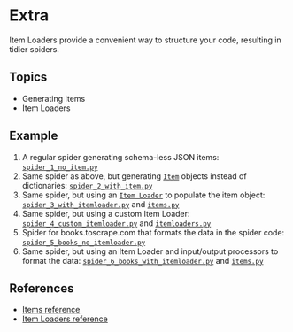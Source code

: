 Extra
=====
Item Loaders provide a convenient way to structure your code, resulting in tidier spiders.

## Topics
* Generating Items
* Item Loaders


## Example
1. A regular spider generating schema-less JSON items: [`spider_1_no_item.py`](itemloaders_example/itemloaders_example/spiders/spider_1_no_item.py)
2. Same spider as above, but generating [`Item`](https://doc.scrapy.org/en/latest/topics/items.html) objects instead of dictionaries: [`spider_2_with_item.py`](itemloaders_example/itemloaders_example/spiders/spider_2_with_item.py)
3. Same spider, but using an [`Item Loader`](https://doc.scrapy.org/en/latest/topics/loaders.html) to populate the item object: [`spider_3_with_itemloader.py`](itemloaders_example/itemloaders_example/spiders/spider_3_with_itemloader.py) and [`items.py`](itemloaders_example/itemloaders_example/items.py)
4. Same spider, but using a custom Item Loader: [`spider_4_custom_itemloader.py`](itemloaders_example/itemloaders_example/spiders/spider_4_custom_itemloader.py) and [`itemloaders.py`](itemloaders_example/itemloaders_example/itemloaders.py)
5. Spider for books.toscrape.com that formats the data in the spider code: [`spider_5_books_no_itemloader.py`](itemloaders_example/itemloaders_example/spiders/spider_5_books_no_itemloader.py)
6. Same spider, but using an Item Loader and input/output processors to format the data: [`spider_6_books_with_itemloader.py`](itemloaders_example/itemloaders_example/spiders/spider_6_books_with_itemloader.py) and [`items.py`](itemloaders_example/itemloaders_example/items.py)


## References
* [Items reference](https://doc.scrapy.org/en/latest/topics/items.html)
* [Item Loaders reference](https://doc.scrapy.org/en/latest/topics/loaders.html)

